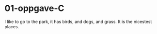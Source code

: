 # 01-oppgave-C

I like to go to the park, it has birds, and dogs, and grass. It is the nicestest places. 
